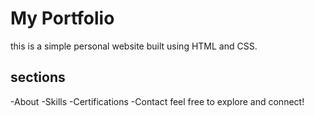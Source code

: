 # My Portfolio
this is a simple personal website built using HTML and CSS.
## sections
-About
-Skills
-Certifications
-Contact
feel free to explore and connect!
